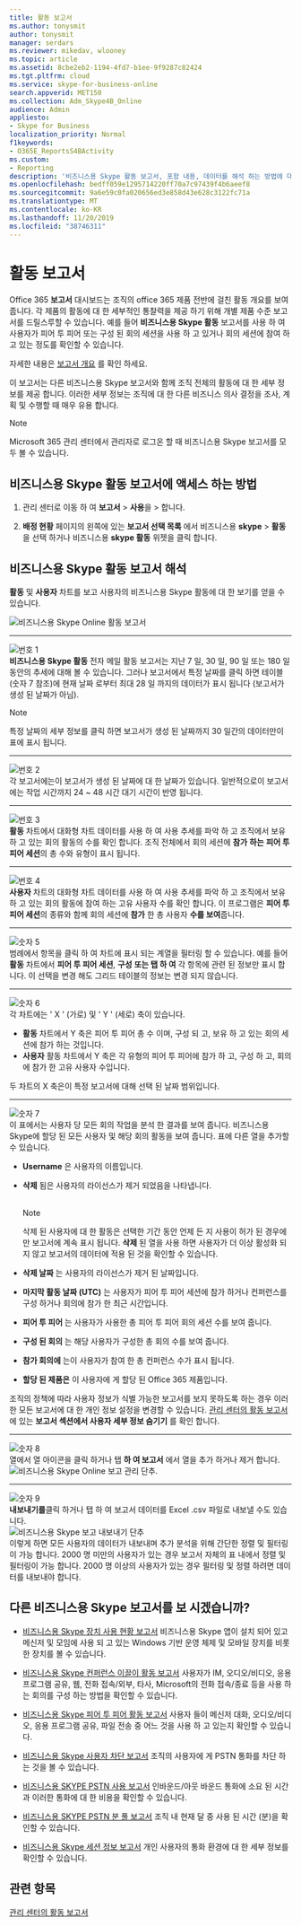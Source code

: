 ```yaml
---
title: 활동 보고서
ms.author: tonysmit
author: tonysmit
manager: serdars
ms.reviewer: mikedav, wlooney
ms.topic: article
ms.assetid: 8cbe2eb2-1194-4fd7-b1ee-9f9287c82424
ms.tgt.pltfrm: cloud
ms.service: skype-for-business-online
search.appverid: MET150
ms.collection: Adm_Skype4B_Online
audience: Admin
appliesto:
- Skype for Business
localization_priority: Normal
f1keywords:
- O365E_ReportsS4BActivity
ms.custom:
- Reporting
description: '비즈니스용 Skype 활동 보고서, 포함 내용, 데이터를 해석 하는 방법에 대해 알아봅니다. '
ms.openlocfilehash: bedff059e1295714220ff70a7c97439f4b6aeef8
ms.sourcegitcommit: 9a6e59c0fa020656ed3e858d43e628c3122fc71a
ms.translationtype: MT
ms.contentlocale: ko-KR
ms.lasthandoff: 11/20/2019
ms.locfileid: "38746311"
---
```

# <a name="activity-report"></a>활동 보고서

Office 365 **보고서** 대시보드는 조직의 office 365 제품 전반에 걸친 활동 개요를 보여 줍니다. 각 제품의 활동에 대 한 세부적인 통찰력을 제공 하기 위해 개별 제품 수준 보고서를 드릴스루할 수 있습니다. 예를 들어 **비즈니스용 Skype 활동** 보고서를 사용 하 여 사용자가 피어 투 피어 또는 구성 된 회의 세션을 사용 하 고 있거나 회의 세션에 참여 하 고 있는 정도를 확인할 수 있습니다. 

자세한 내용은 [보고서 개요](https://support.office.com/article/0d6dfb17-8582-4172-a9a9-aed798150263) 를 확인 하세요.
  
이 보고서는 다른 비즈니스용 Skype 보고서와 함께 조직 전체의 활동에 대 한 세부 정보를 제공 합니다. 이러한 세부 정보는 조직에 대 한 다른 비즈니스 의사 결정을 조사, 계획 및 수행할 때 매우 유용 합니다.
  
> [!NOTE]
> Microsoft 365 관리 센터에서 관리자로 로그온 할 때 비즈니스용 Skype 보고서를 모두 볼 수 있습니다. 
  
## <a name="how-to-get-to-the-skype-for-business-activity-report"></a>비즈니스용 Skype 활동 보고서에 액세스 하는 방법

1. 관리 센터로 이동 하 여 **보고서** > **사용**을 > 합니다.
    
2. **배정 현황** 페이지의 왼쪽에 있는 **보고서 선택 목록** 에서 비즈니스용 **skype** > **활동** 을 선택 하거나 비즈니스용 **skype 활동** 위젯을 클릭 합니다.

  
## <a name="interpret-the-skype-for-business-activity-report"></a>비즈니스용 Skype 활동 보고서 해석

**활동** 및 **사용자** 차트를 보고 사용자의 비즈니스용 Skype 활동에 대 한 보기를 얻을 수 있습니다.
  
![비즈니스용 Skype Online 활동 보고서](../images/670c8bc6-d29c-4033-87fc-a20d324c9aae.png)
  
***
![번호 1](../images/sfbcallout1.png)<br/>
**비즈니스용 Skype 활동** 전자 메일 활동 보고서는 지난 7 일, 30 일, 90 일 또는 180 일 동안의 추세에 대해 볼 수 있습니다. 그러나 보고서에서 특정 날짜를 클릭 하면 테이블 (숫자 7 참조)에 현재 날짜 로부터 최대 28 일 까지의 데이터가 표시 됩니다 (보고서가 생성 된 날짜가 아님).

> [!NOTE]
> 특정 날짜의 세부 정보를 클릭 하면 보고서가 생성 된 날짜까지 30 일간의 데이터만이 표에 표시 됩니다.

***
![번호 2](../images/sfbcallout2.png)<br/>
각 보고서에는이 보고서가 생성 된 날짜에 대 한 날짜가 있습니다. 일반적으로이 보고서에는 작업 시간까지 24 ~ 48 시간 대기 시간이 반영 됩니다. 
***
![번호 3](../images/sfbcallout3.png)<br/>
**활동** 차트에서 대화형 차트 데이터를 사용 하 여 사용 추세를 파악 하 고 조직에서 보유 하 고 있는 회의 활동의 수를 확인 합니다. 조직 전체에서 회의 세션에 **참가** **하는** **피어 투 피어 세션**의 총 수와 유형이 표시 됩니다. 
***
![번호 4](../images/sfbcallout4.png)<br/>
**사용자** 차트의 대화형 차트 데이터를 사용 하 여 사용 추세를 파악 하 고 조직에서 보유 하 고 있는 회의 활동에 참여 하는 고유 사용자 수를 확인 합니다. 이 프로그램은 **피어 투 피어 세션**의 종류와 함께 회의 세션에 **참가** 한 총 사용자 **수를 보여**줍니다.
***
![숫자 5](../images/sfbcallout5.png)<br/>
범례에서 항목을 클릭 하 여 차트에 표시 되는 계열을 필터링 할 수 있습니다. 예를 들어 **활동** 차트에서 **피어 투 피어 세션**, **구성** **또는 탭 하 여** 각 항목에 관련 된 정보만 표시 합니다. 이 선택을 변경 해도 그리드 테이블의 정보는 변경 되지 않습니다. 
***
![숫자 6](../images/sfbcallout6.png)<br/>
각 차트에는 ' X ' (가로) 및 ' Y ' (세로) 축이 있습니다.
*    **활동** 차트에서 Y 축은 피어 투 피어 총 수 이며, 구성 되 고, 보유 하 고 있는 회의 세션에 참가 하는 것입니다.
*    **사용자** 활동 차트에서 Y 축은 각 유형의 피어 투 피어에 참가 하 고, 구성 하 고, 회의에 참가 한 고유 사용자 수입니다.

두 차트의 X 축은이 특정 보고서에 대해 선택 된 날짜 범위입니다. 
***
![숫자 7](../images/sfbcallout7.png)<br/>
이 표에서는 사용자 당 모든 회의 작업을 분석 한 결과를 보여 줍니다. 비즈니스용 Skype에 할당 된 모든 사용자 및 해당 회의 활동을 보여 줍니다. 표에 다른 열을 추가할 수 있습니다.
* **Username** 은 사용자의 이름입니다.
* **삭제** 됨은 사용자의 라이선스가 제거 되었음을 나타냅니다.<br/><br/>
  > [!NOTE]
  > 삭제 된 사용자에 대 한 활동은 선택한 기간 동안 언제 든 지 사용이 허가 된 경우에만 보고서에 계속 표시 됩니다. **삭제** 된 열을 사용 하면 사용자가 더 이상 활성화 되지 않고 보고서의 데이터에 적용 된 것을 확인할 수 있습니다.
     
* **삭제 날짜** 는 사용자의 라이선스가 제거 된 날짜입니다.
* **마지막 활동 날짜 (UTC)** 는 사용자가 피어 투 피어 세션에 참가 하거나 컨퍼런스를 구성 하거나 회의에 참가 한 최근 시간입니다.
* **피어 투 피어** 는 사용자가 사용한 총 피어 투 피어 회의 세션 수를 보여 줍니다.
* **구성 된 회의** 는 해당 사용자가 구성한 총 회의 수를 보여 줍니다.
* **참가 회의에** 는이 사용자가 참여 한 총 컨퍼런스 수가 표시 됩니다.
* **할당 된 제품은** 이 사용자에 게 할당 된 Office 365 제품입니다.<br/>

조직의 정책에 따라 사용자 정보가 식별 가능한 보고서를 보지 못하도록 하는 경우 이러한 모든 보고서에 대 한 개인 정보 설정을 변경할 수 있습니다. [관리 센터의 활동 보고서](https://support.office.com/article/0d6dfb17-8582-4172-a9a9-aed798150263)에 있는 **보고서 섹션에서 사용자 세부 정보 숨기기** 를 확인 합니다.
***
![숫자 8](../images/sfbcallout8.png)<br/>
열에서 열 아이콘을 클릭 하거나 탭 **하 여 보고서** 에서 열을 추가 하거나 제거 합니다.           <br/> ![비즈니스용 Skype Online 보고 관리 단추.](../images/4c8f5387-cebb-4d6c-b7d3-05c954a2c234.png)
***
![숫자 9](../images/sfbcallout9.png)<br/>
**내보내기를**클릭 하거나 탭 하 여 보고서 데이터를 Excel .csv 파일로 내보낼 수도 있습니다.           <br/> ![비즈니스용 Skype 보고 내보내기 단추](../images/de7e2ab7-d70c-422f-a0ec-178b10f7dd51.png)<br/> 이렇게 하면 모든 사용자의 데이터가 내보내며 추가 분석을 위해 간단한 정렬 및 필터링이 가능 합니다. 2000 명 미만의 사용자가 있는 경우 보고서 자체의 표 내에서 정렬 및 필터링이 가능 합니다. 2000 명 이상의 사용자가 있는 경우 필터링 및 정렬 하려면 데이터를 내보내야 합니다. 
   
## <a name="want-to-see-other-skype-for-business-reports"></a>다른 비즈니스용 Skype 보고서를 보 시겠습니까?

- [비즈니스용 Skype 장치 사용 현황 보고서](device-usage-report.md) 비즈니스용 Skype 앱이 설치 되어 있고 메신저 및 모임에 사용 되 고 있는 Windows 기반 운영 체제 및 모바일 장치를 비롯 한 장치를 볼 수 있습니다.
    
- [비즈니스용 Skype 컨퍼런스 이끌이 활동 보고서](conference-organizer-activity-report.md) 사용자가 IM, 오디오/비디오, 응용 프로그램 공유, 웹, 전화 접속/외부, 타사, Microsoft의 전화 접속/종료 등을 사용 하는 회의를 구성 하는 방법을 확인할 수 있습니다.
    
- [비즈니스용 Skype 피어 투 피어 활동 보고서](peer-to-peer-activity-report.md) 사용자 들이 메신저 대화, 오디오/비디오, 응용 프로그램 공유, 파일 전송 중 어느 것을 사용 하 고 있는지 확인할 수 있습니다.
    
- [비즈니스용 Skype 사용자 차단 보고서](users-blocked-report.md) 조직의 사용자에 게 PSTN 통화를 차단 하는 것을 볼 수 있습니다.
    
- [비즈니스용 SKYPE PSTN 사용 보고서](pstn-usage-report.md) 인바운드/아웃 바운드 통화에 소요 된 시간과 이러한 통화에 대 한 비용을 확인할 수 있습니다.

- [비즈니스용 SKYPE PSTN 분 풀 보고서](pstn-minute-pools-report.md) 조직 내 현재 달 중 사용 된 시간 (분)을 확인할 수 있습니다.

- [비즈니스용 Skype 세션 정보 보고서](session-details-report.md) 개인 사용자의 통화 환경에 대 한 세부 정보를 확인할 수 있습니다.

    
## <a name="related-topics"></a>관련 항목
[관리 센터의 활동 보고서](https://support.office.com/article/0d6dfb17-8582-4172-a9a9-aed798150263)

  
 
